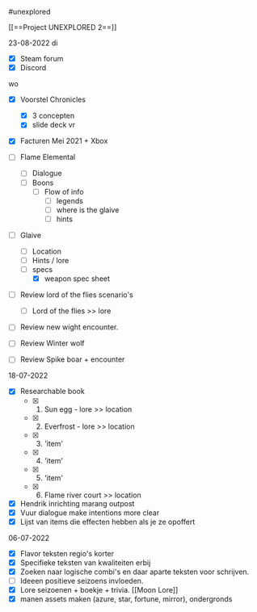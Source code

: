#unexplored 

[[==Project UNEXPLORED 2==]]

23-08-2022
di
- [x] Steam forum
- [x] Discord

wo
- [x] Voorstel Chronicles
	- [x] 3 concepten
	- [x] slide deck
vr
- [x] Facturen Mei 2021 + Xbox
- [ ] Flame Elemental
	- [ ] Dialogue
	- [ ] Boons
		- [ ] Flow of info
			- [ ] legends
			- [ ] where is the glaive
			- [ ] hints
- [ ] Glaive
	- [ ] Location
	- [ ] Hints / lore
	- [ ] specs
		- [x] weapon spec sheet
- [ ] Review lord of the flies scenario's
	- [ ] Lord of the flies >> lore
- [ ] Review new wight encounter.
- [ ] Review Winter wolf
- [ ] Review Spike boar + encounter



18-07-2022
- [x] Researchable book
	- [x] 1. Sun egg - lore >> location
	- [x] 2. Everfrost - lore >> location
	- [x] 3. 'item'
	- [x] 4. 'item'
	- [x] 5. 'item'
	- [x] 6. Flame river court >> location
- [x] Hendrik inrichting marang outpost
- [x] Vuur dialogue make intentions more clear
- [x] Lijst van items die effecten hebben als je ze opoffert

06-07-2022
- [x] Flavor teksten regio's korter
- [x] Specifieke teksten van kwaliteiten erbij
- [x] Zoeken naar logische combi's en daar aparte teksten voor schrijven.
- [ ] Ideeen positieve seizoens invloeden.
- [x] Lore seizoenen + boekje + trivia. [[Moon Lore]]
- [x] manen assets maken (azure, star, fortune, mirror), ondergronds
